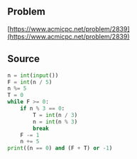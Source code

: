 ## Problem

[https://www.acmicpc.net/problem/2839](https://www.acmicpc.net/problem/2839)

## Source

```py
n = int(input())
F = int(n / 5)
n %= 5
T = 0
while F >= 0:
    if n % 3 == 0:
        T = int(n / 3)
        n = int(n % 3)
        break
    F -= 1
    n += 5
print((n == 0) and (F + T) or -1)
```